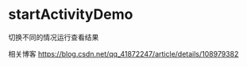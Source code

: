 # startActivityDemo

切换不同的情况运行查看结果

相关博客
https://blog.csdn.net/qq_41872247/article/details/108979382
